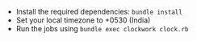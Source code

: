 - Install the required dependencies: `bundle install`
- Set your local timezone to +0530 (India)
- Run the jobs using `bundle exec clockwork clock.rb`